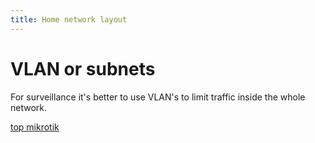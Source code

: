 ```yaml
---
title: Home network layout
---
```


# VLAN or subnets

For surveillance it's better to use VLAN's to limit traffic inside the whole
network.

[top mikrotik](https://mikrotik.com/product/rb5009ug_s_in)
